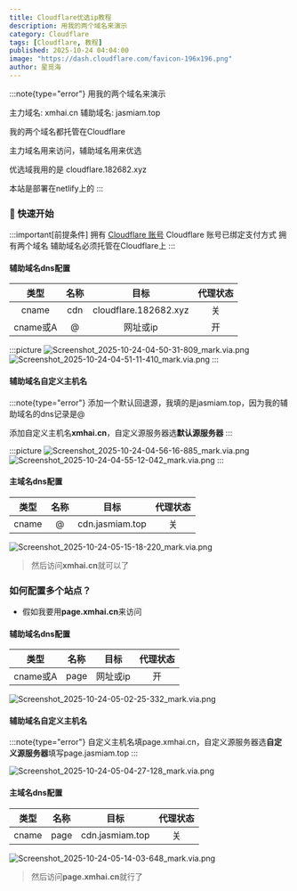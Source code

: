 ```yaml
---
title: Cloudflare优选ip教程
description: 用我的两个域名来演示
category: Cloudflare
tags: [Cloudflare, 教程]
published: 2025-10-24 04:04:00
image: "https://dash.cloudflare.com/favicon-196x196.png"
author: 星觅海
---
```

:::note{type="error"}
用我的两个域名来演示

主力域名: xmhai.cn  辅助域名: jasmiam.top

我的两个域名都托管在Cloudflare

主力域名用来访问，辅助域名用来优选

优选域我用的是 cloudflare.182682.xyz

本站是部署在netlify上的
:::

### 🚀 快速开始

:::important[前提条件]
拥有 [Cloudflare 账号](https://dash.cloudflare.com/)
Cloudflare 账号已绑定支付方式
拥有两个域名
辅助域名必须托管在Cloudflare上
:::

#### 辅助域名dns配置
| 类型 | 名称 | 目标 | 代理状态 |
| :--: | :--: | :--: | :--: |
| cname | cdn | cloudflare.182682.xyz | 关 |
| cname或A | @ | 网址或ip | 开 |

:::picture
![Screenshot_2025-10-24-04-50-31-809_mark.via.png](https://img.jasmiam.top/v2/iaBzi9V.png)
![Screenshot_2025-10-24-04-51-11-410_mark.via.png](https://img.jasmiam.top/v2/EVNlWSs.png)
:::

#### 辅助域名自定义主机名
:::note{type="error"}
添加一个默认回退源，我填的是jasmiam.top，因为我的辅助域名的dns记录是@

添加自定义主机名**xmhai.cn**，自定义源服务器选**默认源服务器**
:::

:::picture
![Screenshot_2025-10-24-04-56-16-885_mark.via.png](https://img.jasmiam.top/v2/l5MfHvx.png)
![Screenshot_2025-10-24-04-55-12-042_mark.via.png](https://img.jasmiam.top/v2/xgyeaYu.png)
:::

#### 主域名dns配置
| 类型 | 名称 | 目标 | 代理状态 |
| :--: | :--: | :--: | :--: |
| cname | @ | cdn.jasmiam.top | 关 |

![Screenshot_2025-10-24-05-15-18-220_mark.via.png](https://img.jasmiam.top/v2/e8cQr9R.png)

> 然后访问**xmhai.cn**就可以了

### 如何配置多个站点？
- 假如我要用**page.xmhai.cn**来访问

#### 辅助域名dns配置

| 类型 | 名称 | 目标 | 代理状态 |
| :--: | :--: | :--: | :--: |
| cname或A | page | 网址或ip | 开 |

![Screenshot_2025-10-24-05-02-25-332_mark.via.png](https://img.jasmiam.top/v2/lbQQsz0.png)

#### 辅助域名自定义主机名

:::note{type="error"}
自定义主机名填page.xmhai.cn，自定义源服务器选**自定义源服务器**填写page.jasmiam.top
:::

![Screenshot_2025-10-24-05-04-27-128_mark.via.png](https://img.jasmiam.top/v2/yJhkvUy.png)

#### 主域名dns配置

| 类型 | 名称 | 目标 | 代理状态 |
| :--: | :--: | :--: | :--: |
| cname | page | cdn.jasmiam.top | 关 |

![Screenshot_2025-10-24-05-14-03-648_mark.via.png](https://img.jasmiam.top/v2/TuMnQiY.png)

> 然后访问**page.xmhai.cn**就行了